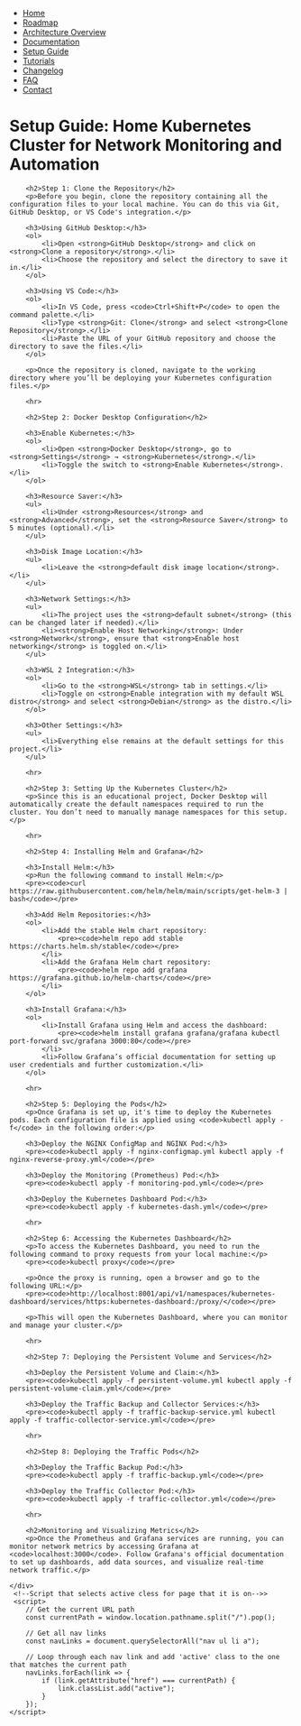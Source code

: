 <!DOCTYPE html>
<html lang="en">
<head>
    <meta charset="UTF-8">
    <meta name="viewport" content="width=device-width, initial-scale=1.0">
    <title>Setup Guide: Home Kubernetes Cluster for Network Monitoring and Automation</title>
    <link rel="stylesheet" href="style.css"> <!-- Link to your stylesheet -->
    
</head>


<body>
        <!-- Navigation bar added here -->
        <nav>
            <ul>
                <li><a href="index.html">Home</a></li> <!-- Home link added -->
                <li><a href="roadmap.html">Roadmap</a></li>
                <li><a href="architecture.html">Architecture Overview</a></li>
                <li><a href="doc.html">Documentation</a></li>
                <li><a href="setup.html">Setup Guide</a></li>
                <li><a href="tutorial.html">Tutorials</a></li>
                <li><a href="changelog.html">Changelog</a></li>
                <li><a href="faq.html">FAQ</a></li>
                <li><a href="contact.html">Contact</a></li>
            </ul>
        </nav>
    <div class="container">
        <h1>Setup Guide: Home Kubernetes Cluster for Network Monitoring and Automation</h1>

        <h2>Step 1: Clone the Repository</h2>
        <p>Before you begin, clone the repository containing all the configuration files to your local machine. You can do this via Git, GitHub Desktop, or VS Code's integration.</p>

        <h3>Using GitHub Desktop:</h3>
        <ol>
            <li>Open <strong>GitHub Desktop</strong> and click on <strong>Clone a repository</strong>.</li>
            <li>Choose the repository and select the directory to save it in.</li>
        </ol>

        <h3>Using VS Code:</h3>
        <ol>
            <li>In VS Code, press <code>Ctrl+Shift+P</code> to open the command palette.</li>
            <li>Type <strong>Git: Clone</strong> and select <strong>Clone Repository</strong>.</li>
            <li>Paste the URL of your GitHub repository and choose the directory to save the files.</li>
        </ol>

        <p>Once the repository is cloned, navigate to the working directory where you’ll be deploying your Kubernetes configuration files.</p>

        <hr>

        <h2>Step 2: Docker Desktop Configuration</h2>

        <h3>Enable Kubernetes:</h3>
        <ol>
            <li>Open <strong>Docker Desktop</strong>, go to <strong>Settings</strong> → <strong>Kubernetes</strong>.</li>
            <li>Toggle the switch to <strong>Enable Kubernetes</strong>.</li>
        </ol>

        <h3>Resource Saver:</h3>
        <ul>
            <li>Under <strong>Resources</strong> and <strong>Advanced</strong>, set the <strong>Resource Saver</strong> to 5 minutes (optional).</li>
        </ul>

        <h3>Disk Image Location:</h3>
        <ul>
            <li>Leave the <strong>default disk image location</strong>.</li>
        </ul>

        <h3>Network Settings:</h3>
        <ul>
            <li>The project uses the <strong>default subnet</strong> (this can be changed later if needed).</li>
            <li><strong>Enable Host Networking</strong>: Under <strong>Network</strong>, ensure that <strong>Enable host networking</strong> is toggled on.</li>
        </ul>

        <h3>WSL 2 Integration:</h3>
        <ol>
            <li>Go to the <strong>WSL</strong> tab in settings.</li>
            <li>Toggle on <strong>Enable integration with my default WSL distro</strong> and select <strong>Debian</strong> as the distro.</li>
        </ol>

        <h3>Other Settings:</h3>
        <ul>
            <li>Everything else remains at the default settings for this project.</li>
        </ul>

        <hr>

        <h2>Step 3: Setting Up the Kubernetes Cluster</h2>
        <p>Since this is an educational project, Docker Desktop will automatically create the default namespaces required to run the cluster. You don’t need to manually manage namespaces for this setup.</p>

        <hr>

        <h2>Step 4: Installing Helm and Grafana</h2>

        <h3>Install Helm:</h3>
        <p>Run the following command to install Helm:</p>
        <pre><code>curl https://raw.githubusercontent.com/helm/helm/main/scripts/get-helm-3 | bash</code></pre>

        <h3>Add Helm Repositories:</h3>
        <ol>
            <li>Add the stable Helm chart repository:
                <pre><code>helm repo add stable https://charts.helm.sh/stable</code></pre>
            </li>
            <li>Add the Grafana Helm chart repository:
                <pre><code>helm repo add grafana https://grafana.github.io/helm-charts</code></pre>
            </li>
        </ol>

        <h3>Install Grafana:</h3>
        <ol>
            <li>Install Grafana using Helm and access the dashboard:
                <pre><code>helm install grafana grafana/grafana kubectl port-forward svc/grafana 3000:80</code></pre>
            </li>
            <li>Follow Grafana’s official documentation for setting up user credentials and further customization.</li>
        </ol>

        <hr>

        <h2>Step 5: Deploying the Pods</h2>
        <p>Once Grafana is set up, it's time to deploy the Kubernetes pods. Each configuration file is applied using <code>kubectl apply -f</code> in the following order:</p>

        <h3>Deploy the NGINX ConfigMap and NGINX Pod:</h3>
        <pre><code>kubectl apply -f nginx-configmap.yml kubectl apply -f nginx-reverse-proxy.yml</code></pre>

        <h3>Deploy the Monitoring (Prometheus) Pod:</h3>
        <pre><code>kubectl apply -f monitoring-pod.yml</code></pre>

        <h3>Deploy the Kubernetes Dashboard Pod:</h3>
        <pre><code>kubectl apply -f kubernetes-dash.yml</code></pre>

        <hr>

        <h2>Step 6: Accessing the Kubernetes Dashboard</h2>
        <p>To access the Kubernetes Dashboard, you need to run the following command to proxy requests from your local machine:</p>
        <pre><code>kubectl proxy</code></pre>

        <p>Once the proxy is running, open a browser and go to the following URL:</p>
        <pre><code>http://localhost:8001/api/v1/namespaces/kubernetes-dashboard/services/https:kubernetes-dashboard:/proxy/</code></pre>

        <p>This will open the Kubernetes Dashboard, where you can monitor and manage your cluster.</p>

        <hr>

        <h2>Step 7: Deploying the Persistent Volume and Services</h2>

        <h3>Deploy the Persistent Volume and Claim:</h3>
        <pre><code>kubectl apply -f persistent-volume.yml kubectl apply -f persistent-volume-claim.yml</code></pre>

        <h3>Deploy the Traffic Backup and Collector Services:</h3>
        <pre><code>kubectl apply -f traffic-backup-service.yml kubectl apply -f traffic-collector-service.yml</code></pre>

        <hr>

        <h2>Step 8: Deploying the Traffic Pods</h2>

        <h3>Deploy the Traffic Backup Pod:</h3>
        <pre><code>kubectl apply -f traffic-backup.yml</code></pre>

        <h3>Deploy the Traffic Collector Pod:</h3>
        <pre><code>kubectl apply -f traffic-collector.yml</code></pre>

        <hr>

        <h2>Monitoring and Visualizing Metrics</h2>
        <p>Once the Prometheus and Grafana services are running, you can monitor network metrics by accessing Grafana at <code>localhost:3000</code>. Follow Grafana's official documentation to set up dashboards, add data sources, and visualize real-time network traffic.</p>

    </div>
     <!--Script that selects active cless for page that it is on-->>
     <script>
        // Get the current URL path
        const currentPath = window.location.pathname.split("/").pop();
    
        // Get all nav links
        const navLinks = document.querySelectorAll("nav ul li a");
    
        // Loop through each nav link and add 'active' class to the one that matches the current path
        navLinks.forEach(link => {
            if (link.getAttribute("href") === currentPath) {
                link.classList.add("active");
            }
        });
    </script>
</body>
</html>
